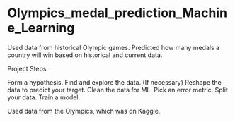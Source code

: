 # Olympics_medal_prediction_Machine_Learning

Used data from historical Olympic games. Predicted how many medals a country will win based on historical and current data.

Project Steps

Form a hypothesis.
Find and explore the data.
(If necessary) Reshape the data to predict your target.
Clean the data for ML.
Pick an error metric.
Split your data.
Train a model.

Used data from the Olympics, which was on Kaggle.
